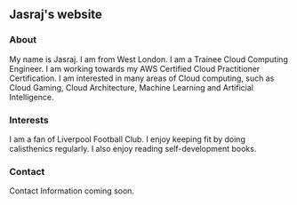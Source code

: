 ## Jasraj's website

### About

My name is Jasraj. I am from West London. I am a Trainee Cloud Computing Engineer. I am working towards my AWS Certified Cloud Practitioner Certification.
I am interested in many areas of Cloud computing, such as Cloud Gaming, Cloud Architecture, Machine Learning and Artificial Intelligence.

### Interests

I am a fan of Liverpool Football Club. I enjoy keeping fit by doing calisthenics regularly. I also enjoy reading self-development books.

### Contact

Contact Information coming soon.
